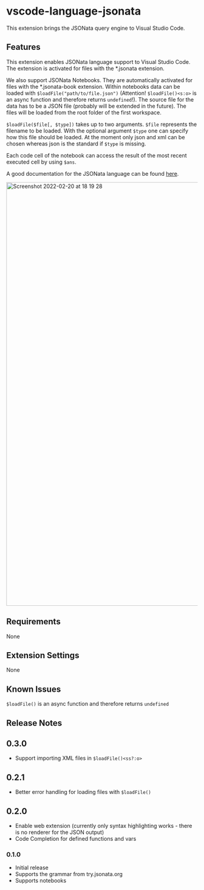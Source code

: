 # vscode-language-jsonata

This extension brings the JSONata query engine to Visual Studio Code.

## Features

This extension enables JSONata language support to Visual Studio Code. The extension is activated for files with the *.jsonata extension.

We also support JSONata Notebooks. They are automatically activated for files with the *.jsonata-book extension. Within notebooks data can be loaded with `$loadFile("path/to/file.json")` (Attention! `$loadFile()<s:o>` is an async function and therefore returns `undefined`!). The source file for the data has to be a JSON file (probably will be extended in the future). The files will be loaded from the root folder of the first workspace.

`$loadFile($file[, $type])` takes up to two arguments. `$file` represents the filename to be loaded. With the optional argument `$type` one can specify how this file should be loaded. At the moment only json and xml can be chosen whereas json is the standard if `$type` is missing.

Each code cell of the notebook can access the result of the most recent executed cell by using `$ans`.

A good documentation for the JSONata language can be found [here](https://docs.jsonata.org/overview.html).

<img width="1114" alt="Screenshot 2022-02-20 at 18 19 28" src="https://user-images.githubusercontent.com/27259/154855371-6e394968-0def-4d1d-bc56-6992f2b95dc9.png">

## Requirements

None

## Extension Settings

None

## Known Issues

`$loadFile()` is an async function and therefore returns `undefined`

## Release Notes

## 0.3.0

- Support importing XML files in `$loadFile()<ss?:o>`

## 0.2.1

- Better error handling for loading files with `$loadFile()`

## 0.2.0

- Enable web extension (currently only syntax highlighting works - there is no renderer for the JSON output)
- Code Completion for defined functions and vars

### 0.1.0

- Initial release
- Supports the grammar from try.jsonata.org
- Supports notebooks
